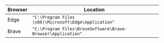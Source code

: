 | Browser | Location |
| --- | --- |
| Edge | `"C:\Program Files (x86)\Microsoft\Edge\Application"` |
| Brave | `"C:\Program Files\BraveSoftware\Brave-Browser\Application"` |
